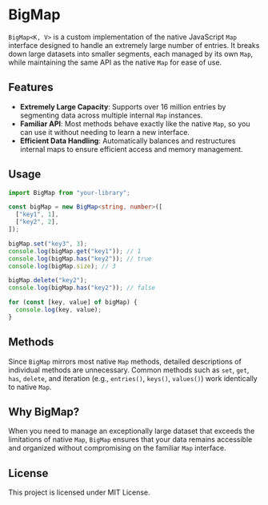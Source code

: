 # BigMap

`BigMap<K, V>` is a custom implementation of the native JavaScript `Map` interface designed to handle an extremely large number of entries. It breaks down large datasets into smaller segments, each managed by its own `Map`, while maintaining the same API as the native `Map` for ease of use.

## Features

- **Extremely Large Capacity**: Supports over 16 million entries by segmenting data across multiple internal `Map` instances.
- **Familiar API**: Most methods behave exactly like the native `Map`, so you can use it without needing to learn a new interface.
- **Efficient Data Handling**: Automatically balances and restructures internal maps to ensure efficient access and memory management.

## Usage

```typescript
import BigMap from "your-library";

const bigMap = new BigMap<string, number>([
  ["key1", 1],
  ["key2", 2],
]);

bigMap.set("key3", 3);
console.log(bigMap.get("key1")); // 1
console.log(bigMap.has("key2")); // true
console.log(bigMap.size); // 3

bigMap.delete("key2");
console.log(bigMap.has("key2")); // false

for (const [key, value] of bigMap) {
  console.log(key, value);
}
```

## Methods

Since `BigMap` mirrors most native `Map` methods, detailed descriptions of individual methods are unnecessary. Common methods such as `set`, `get`, `has`, `delete`, and iteration (e.g., `entries()`, `keys()`, `values()`) work identically to native `Map`.

## Why BigMap?

When you need to manage an exceptionally large dataset that exceeds the limitations of native `Map`, `BigMap` ensures that your data remains accessible and organized without compromising on the familiar `Map` interface.

## License

This project is licensed under MIT License.
